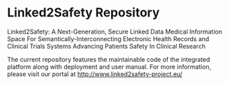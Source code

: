 Linked2Safety Repository
====

Linked2Safety: A Next-Generation, Secure Linked Data Medical Information Space For Semantically-Interconnecting Electronic Health Records and Clinical Trials Systems Advancing Patients Safety In Clinical Research

The current repository features the maintainable code of the integrated platform along with deployment and user manual. For more information, please visit our portal at http://www.linked2safety-project.eu/

